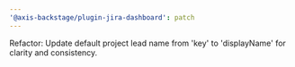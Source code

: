 ```yaml
---
'@axis-backstage/plugin-jira-dashboard': patch
---
```


Refactor: Update default project lead name from 'key' to 'displayName' for clarity and consistency.
